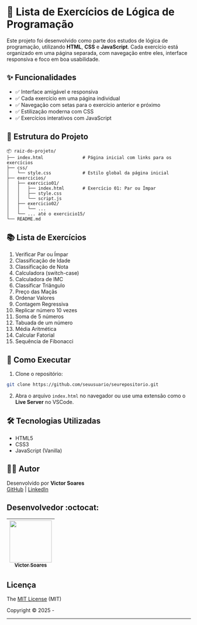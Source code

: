 
# 🧠 Lista de Exercícios de Lógica de Programação

Este projeto foi desenvolvido como parte dos estudos de lógica de programação, utilizando **HTML**, **CSS** e **JavaScript**. Cada exercício está organizado em uma página separada, com navegação entre eles, interface responsiva e foco em boa usabilidade.

## ✨ Funcionalidades

- ✅ Interface amigável e responsiva
- ✅ Cada exercício em uma página individual
- ✅ Navegação com setas para o exercício anterior e próximo
- ✅ Estilização moderna com CSS
- ✅ Exercícios interativos com JavaScript

## 📁 Estrutura do Projeto

```
📦 raiz-do-projeto/
├── index.html               # Página inicial com links para os exercícios
├── css/
│   └── style.css            # Estilo global da página inicial
├── exercicios/
│   ├── exercicio01/
│   │   ├── index.html       # Exercício 01: Par ou Ímpar
│   │   ├── style.css
│   │   └── script.js
│   ├── exercicio02/
│   │   └── ...
│   └── ... até o exercicio15/
└── README.md
```

## 📚 Lista de Exercícios

1. Verificar Par ou Ímpar  
2. Classificação de Idade  
3. Classificação de Nota  
4. Calculadora (switch-case)  
5. Calculadora de IMC  
6. Classificar Triângulo  
7. Preço das Maçãs  
8. Ordenar Valores  
9. Contagem Regressiva  
10. Replicar número 10 vezes  
11. Soma de 5 números  
12. Tabuada de um número  
13. Média Aritmética  
14. Calcular Fatorial  
15. Sequência de Fibonacci  

## 🚀 Como Executar

1. Clone o repositório:

```bash
git clone https://github.com/seuusuario/seurepositorio.git
```

2. Abra o arquivo `index.html` no navegador ou use uma extensão como o **Live Server** no VSCode.

## 🛠 Tecnologias Utilizadas

- HTML5
- CSS3
- JavaScript (Vanilla)

## 🙋‍♂️ Autor

Desenvolvido por **Victor Soares**  
[GitHub](https://github.com/vsoares99) | [LinkedIn](https://www.linkedin.com/in/victorsoares99/)

## Desenvolvedor :octocat:

| [<img src="https://avatars.githubusercontent.com/u/100941005?v=4" width=115><br><sub>Victor Soares</sub>](https://github.com/vsoares99) |
| :---: |

## Licença 

The [MIT License]() (MIT)

Copyright :copyright: 2025 -

---
